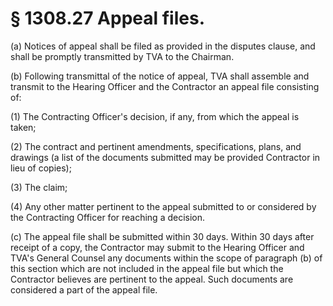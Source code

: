 # § 1308.27   Appeal files.

(a) Notices of appeal shall be filed as provided in the disputes clause, and shall be promptly transmitted by TVA to the Chairman. 


(b) Following transmittal of the notice of appeal, TVA shall assemble and transmit to the Hearing Officer and the Contractor an appeal file consisting of: 


(1) The Contracting Officer's decision, if any, from which the appeal is taken;


(2) The contract and pertinent amendments, specifications, plans, and drawings (a list of the documents submitted may be provided Contractor in lieu of copies);


(3) The claim;


(4) Any other matter pertinent to the appeal submitted to or considered by the Contracting Officer for reaching a decision.


(c) The appeal file shall be submitted within 30 days. Within 30 days after receipt of a copy, the Contractor may submit to the Hearing Officer and TVA's General Counsel any documents within the scope of paragraph (b) of this section which are not included in the appeal file but which the Contractor believes are pertinent to the appeal. Such documents are considered a part of the appeal file. 




